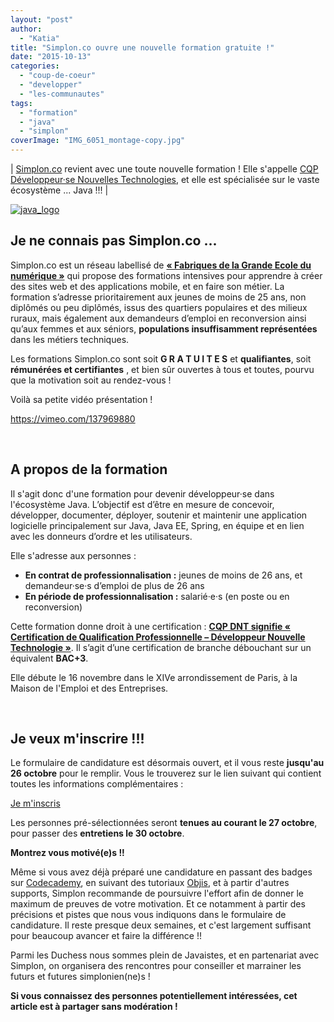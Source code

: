 ```yaml
---
layout: "post"
author: 
  - "Katia"
title: "Simplon.co ouvre une nouvelle formation gratuite !"
date: "2015-10-13"
categories: 
  - "coup-de-coeur"
  - "developper"
  - "les-communautes"
tags: 
  - "formation"
  - "java"
  - "simplon"
coverImage: "IMG_6051_montage-copy.jpg"
---
```


| [Simplon.co](http://simplon.co/) revient avec une toute nouvelle formation ! Elle s'appelle [CQP Développeur·se Nouvelles Technologies](http://simplon.co/developpeur-nouvelles-technologies-cqp-inscrit-au-rncp/), et elle est spécialisée sur le vaste écosystème ... Java !!! |

[![java_logo](/assets/2015/10/2015-10-13-simplon-co-ouvre-nouvelle-formation-gratuite/java_logo.png)](/assets/2015/10/2015-10-13-simplon-co-ouvre-nouvelle-formation-gratuite/java_logo.png)

## Je ne connais pas Simplon.co ...

Simplon.co est un réseau labellisé de **[« Fabriques de la Grande Ecole du numérique »](http://travail-emploi.gouv.fr/actualite-presse,42/breves,2137/grande-ecole-du-numerique-la,18948.html)** qui propose des formations intensives pour apprendre à créer des sites web et des applications mobile, et en faire son métier. La formation s’adresse prioritairement aux jeunes de moins de 25 ans, non diplômés ou peu diplômés, issus des quartiers populaires et des milieux ruraux, mais également aux demandeurs d’emploi en reconversion ainsi qu’aux femmes et aux séniors, **populations insuffisamment représentées** dans les métiers techniques.

Les formations Simplon.co sont soit **G R A T U I T E S** et **qualifiantes**, soit **rémunérées et certifiantes** , et bien sûr ouvertes à tous et toutes, pourvu que la motivation soit au rendez-vous !

Voilà sa petite vidéo présentation !

https://vimeo.com/137969880

 

## A propos de la formation

Il s'agit donc d'une formation pour devenir développeur·se dans l'écosystème Java. L’objectif est d’être en mesure de concevoir, développer, documenter, déployer, soutenir et maintenir une application logicielle principalement sur Java, Java EE, Spring, en équipe et en lien avec les donneurs d’ordre et les utilisateurs.

Elle s'adresse aux personnes :

- **En contrat de professionnalisation :** jeunes de moins de 26 ans, et demandeur·se·s d’emploi de plus de 26 ans
- **En période de professionnalisation :** salarié·e·s (en poste ou en reconversion)

Cette formation donne droit à une certification : **[CQP DNT signifie « Certification de Qualification Professionnelle – Développeur Nouvelle Technologie »](http://www.fafiec.fr/entreprises/valider-et-certifier-les-competences/certificat-qualification-professionnelle/developpeur-nouvelles-technologies.html)**. Il s’agit d’une certification de branche débouchant sur un équivalent **BAC+3**.

Elle débute le 16 novembre dans le XIVe arrondissement de Paris, à la Maison de l'Emploi et des Entreprises.

 

## Je veux m'inscrire !!!

Le formulaire de candidature est désormais ouvert, et il vous reste **jusqu'au 26 octobre** pour le remplir. Vous le trouverez sur le lien suivant qui contient toutes les informations complémentaires :

[Je m'inscris](http://simplon.co/developpeur-nouvelles-technologies-cqp-inscrit-au-rncp/)

Les personnes pré-sélectionnées seront **tenues au courant le 27 octobre**, pour passer des **entretiens le 30 octobre**.

**Montrez vous motivé(e)s !!**

Même si vous avez déjà préparé une candidature en passant des badges sur [Codecademy](https://www.codecademy.com/fr), en suivant des tutoriaux [Objis](http://www.objis.com/formation-java/formation-java-a-distance-certification-concepteur-developpeur-java-web-mobile-objis.html), et à partir d'autres supports, Simplon recommande de poursuivre l'effort afin de donner le maximum de preuves de votre motivation. Et ce notamment à partir des précisions et pistes que nous vous indiquons dans le formulaire de candidature. Il reste presque deux semaines, et c'est largement suffisant pour beaucoup avancer et faire la différence !!

Parmi les Duchess nous sommes plein de Javaistes, et en partenariat avec Simplon, on organisera des rencontres pour conseiller et marrainer les futurs et futures simplonien(ne)s !

**Si vous connaissez des personnes potentiellement intéressées, cet article est à partager sans modération !**
